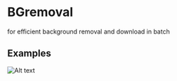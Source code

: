 # BGremoval
for efficient background removal and download in batch

## Examples
![Alt text](pics/bgremove_title.png)


